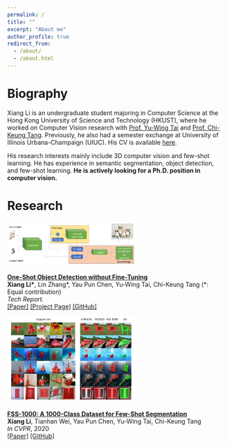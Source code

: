 ```yaml
---
permalink: /
title: ""
excerpt: "About me"
author_profile: true
redirect_from: 
  - /about/
  - /about.html
---
```




Biography
======
Xiang Li is an undergraduate student majoring in Computer Science 
at the Hong Kong University of Science and Technology (HKUST), 
where he worked on Computer Vision research with 
[Prof. Yu-Wing Tai](https://scholar.google.com/citations?user=nFhLmFkAAAAJ) 
and [Prof. Chi-Keung Tang](https://scholar.google.com/citations?user=EWfpM74AAAAJ). 
Previously, he also had a semester exchange at University of Illinois 
Urbana-Champaign (UIUC). His CV is available [here](files/cv_xiang.pdf).  

His research interests mainly include 3D computer vision and few-shot
 learning. He has experience in semantic segmentation, object detection, and
  few-shot learning. **He is actively looking for a Ph.D. position in computer
   vision.**

Research
======

<div class="publication media">
  <img src="\images\papers\oneshot\overview.png"
     alt="Figure in Oneshot paper"
     class="publogo img-fluid float-left rounded g" width="300" a=""
     />

  <div class="media-body">
    <p><strong><a href="https://arxiv.org/abs/2005.03819">
    One-Shot Object Detection without Fine-Tuning</a></strong>
    <!-- <span class="badge badge-danger">New!</span> -->
    <br>
    <b>Xiang Li*</b>, Lin Zhang*, Yau Pun Chen, Yu-Wing Tai, Chi-Keung Tang (*: Equal contribution) <br>
    <em>Tech Report.</em> <br>
    <span class="links">
    <a href="https://arxiv.org/abs/2005.03819">[Paper]</a>
    <a href="https://ryanxli.github.io/oneshot">[Project Page]</a>
    <a href="https://github.com/RyanXLi/OneshotDet">[GitHub]</a>
    </span> </p>
  </div>
</div>


<div class="publication media">
<img src="\images\papers\fss\result.jpg"
     alt="Figure in FSS paper"
     class="publogo img-fluid float-left rounded g" width="300" a=""
     />

  <div class="media-body">
    <p><strong><a href="https://openaccess.thecvf.com/content_CVPR_2020/papers/Li_FSS
    -1000_A_1000-Class_Dataset_for_Few-Shot_Segmentation_CVPR_2020_paper.pdf">
    FSS-1000: A 1000-Class Dataset for Few-Shot Segmentation</a></strong>
    <br>
    <b>Xiang Li</b>, Tianhan Wei, Yau Pun Chen, Yu-Wing Tai, Chi-Keung Tang <br>
    <em>In CVPR</em>, 2020 <br>
    <span class="links">
    <a href="https://openaccess.thecvf.com/content_CVPR_2020/papers/Li_FSS
    -1000_A_1000-Class_Dataset_for_Few-Shot_Segmentation_CVPR_2020_paper.pdf
    ">[Paper]</a>
    <a href="https://github.com/HKUSTCV/FSS-1000">[GitHub]</a>
    </span> </p>
  </div>
</div>
